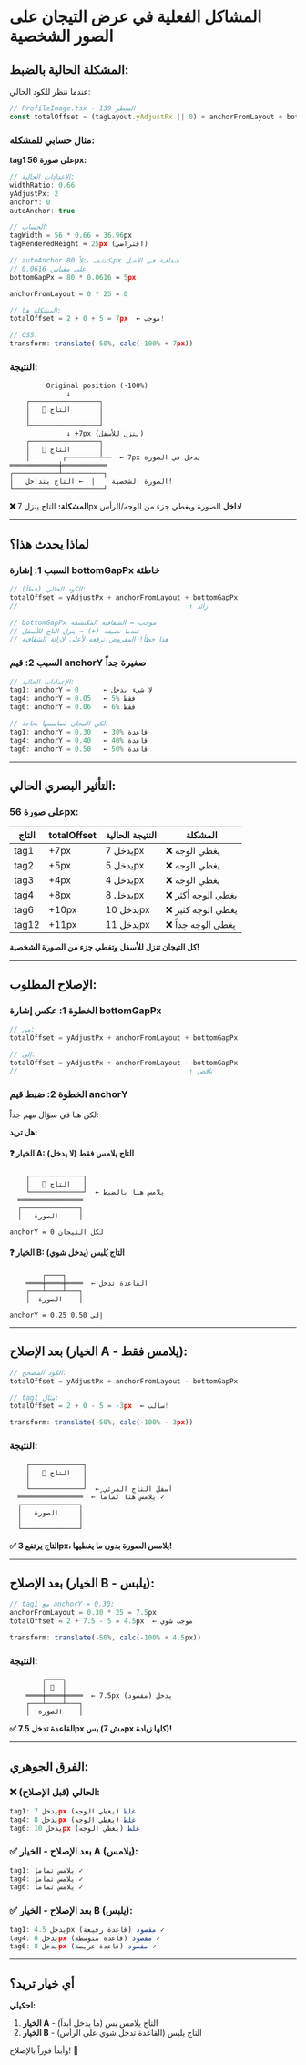 # المشاكل الفعلية في عرض التيجان على الصور الشخصية

## المشكلة الحالية بالضبط:

عندما ننظر للكود الحالي:

```typescript
// ProfileImage.tsx - السطر 139
const totalOffset = (tagLayout.yAdjustPx || 0) + anchorFromLayout + bottomGapPx;
```

### مثال حسابي للمشكلة:

**tag1 على صورة 56px:**

```javascript
// الإعدادات الحالية:
widthRatio: 0.66
yAdjustPx: 2
anchorY: 0
autoAnchor: true

// الحساب:
tagWidth = 56 * 0.66 = 36.96px
tagRenderedHeight ≈ 25px (افتراضي)

// autoAnchor يكتشف مثلاً 80px شفافية في الأصل
// على مقياس 0.0616
bottomGapPx = 80 * 0.0616 ≈ 5px

anchorFromLayout = 0 * 25 = 0

// المشكلة هنا:
totalOffset = 2 + 0 + 5 = 7px  ← موجب!

// CSS:
transform: translate(-50%, calc(-100% + 7px))
```

### النتيجة:

```
         Original position (-100%)
              ↓
    ┌─────────────────┐
    │   👑 التاج       │
    │                 │
    └─────────────────┘
              ↓ +7px (ينزل للأسفل)
    ┌─────────────────┐
    │   👑 التاج       │
    │        ┌────────┴──  ← 7px يدخل في الصورة
════════════╪═══════════
┌───────────┴──────────┐
│   الصورة الشخصية    │  ← التاج يتداخل!
└──────────────────────┘
```

**❌ المشكلة:** التاج ينزل 7px **داخل** الصورة ويغطي جزء من الوجه/الرأس!

---

## لماذا يحدث هذا؟

### السبب 1: إشارة bottomGapPx خاطئة

```javascript
// الكود الحالي (خطأ):
totalOffset = yAdjustPx + anchorFromLayout + bottomGapPx
//                                          ↑ زائد

// bottomGapPx موجب = الشفافية المكتشفة
// عندما نضيفه (+) → ينزل التاج للأسفل
// هذا خطأ! المفروض نرفعه لأعلى لإزالة الشفافية
```

### السبب 2: قيم anchorY صغيرة جداً

```javascript
// الإعدادات الحالية:
tag1: anchorY = 0      ← لا شيء يدخل
tag4: anchorY = 0.05   ← 5% فقط
tag6: anchorY = 0.06   ← 6% فقط

// لكن التيجان تصاميمها بحاجة:
tag1: anchorY = 0.30   ← 30% قاعدة
tag4: anchorY = 0.40   ← 40% قاعدة
tag6: anchorY = 0.50   ← 50% قاعدة
```

---

## التأثير البصري الحالي:

### على صورة 56px:

| التاج | totalOffset | النتيجة الحالية | المشكلة |
|------|-------------|-----------------|----------|
| tag1 | +7px | يدخل 7px | ❌ يغطي الوجه |
| tag2 | +5px | يدخل 5px | ❌ يغطي الوجه |
| tag3 | +4px | يدخل 4px | ❌ يغطي الوجه |
| tag4 | +8px | يدخل 8px | ❌ يغطي الوجه أكثر |
| tag6 | +10px | يدخل 10px | ❌ يغطي الوجه كثير |
| tag12 | +11px | يدخل 11px | ❌ يغطي الوجه جداً |

**كل التيجان تنزل للأسفل وتغطي جزء من الصورة الشخصية!**

---

## الإصلاح المطلوب:

### الخطوة 1: عكس إشارة bottomGapPx

```javascript
// من:
totalOffset = yAdjustPx + anchorFromLayout + bottomGapPx

// إلى:
totalOffset = yAdjustPx + anchorFromLayout - bottomGapPx
//                                          ↑ ناقص
```

### الخطوة 2: ضبط قيم anchorY

لكن هنا في سؤال مهم جداً:

**هل تريد:**

#### ❓ الخيار A: التاج يلامس فقط (لا يدخل)
```
    ┌─────────────┐
    │   👑 التاج   │
    └─────────────┘  ← يلامس هنا بالضبط
  ════════════════
  ┌──────────────┐
  │   الصورة     │

anchorY = 0 لكل التيجان
```

#### ❓ الخيار B: التاج يُلبس (يدخل شوي)
```
        ┌────┐
    ════╪════╪════  ← القاعدة تدخل
    ┌───┴────┴───┐
    │  الصورة    │

anchorY = 0.25 إلى 0.50
```

---

## بعد الإصلاح (الخيار A - يلامس فقط):

```javascript
// الكود المصحح:
totalOffset = yAdjustPx + anchorFromLayout - bottomGapPx

// tag1 مثال:
totalOffset = 2 + 0 - 5 = -3px  ← سالب!

transform: translate(-50%, calc(-100% - 3px))
```

### النتيجة:

```
    ┌─────────────┐
    │   👑 التاج   │
    │             │
    └─────────────┘  ← أسفل التاج المرئي
  ════════════════  ← يلامس هنا تماماً ✓
  ┌──────────────┐
  │   الصورة     │
  │              │
  └──────────────┘
```

**✅ التاج يرتفع 3px، يلامس الصورة بدون ما يغطيها!**

---

## بعد الإصلاح (الخيار B - يلبس):

```javascript
// tag1 مع anchorY = 0.30:
anchorFromLayout = 0.30 * 25 = 7.5px
totalOffset = 2 + 7.5 - 5 = 4.5px  ← موجب شوي

transform: translate(-50%, calc(-100% + 4.5px))
```

### النتيجة:

```
        ┌────┐
        │ 👑  │
    ════╪════╪════  ← 7.5px يدخل (مقصود)
    ┌───┴────┴───┐
    │  الصورة    │
```

**✅ القاعدة تدخل 7.5px بس (مش 7px كلها زيادة)!**

---

## الفرق الجوهري:

### ❌ الحالي (قبل الإصلاح):
```javascript
tag1: يدخل 7px غلط (يغطي الوجه)
tag4: يدخل 8px غلط (يغطي الوجه)
tag6: يدخل 10px غلط (يغطي الوجه)
```

### ✅ بعد الإصلاح - الخيار A (يلامس):
```javascript
tag1: يلامس تماماً ✓
tag4: يلامس تماماً ✓
tag6: يلامس تماماً ✓
```

### ✅ بعد الإصلاح - الخيار B (يلبس):
```javascript
tag1: يدخل 4.5px مقصود (قاعدة رفيعة) ✓
tag4: يدخل 6px مقصود (قاعدة متوسطة) ✓
tag6: يدخل 8px مقصود (قاعدة عريضة) ✓
```

---

## أي خيار تريد؟

**احكيلي:**
1. **الخيار A** - التاج يلامس بس (ما يدخل أبداً)
2. **الخيار B** - التاج يلبس (القاعدة تدخل شوي على الرأس)

وأبدأ فوراً بالإصلاح! 🚀

